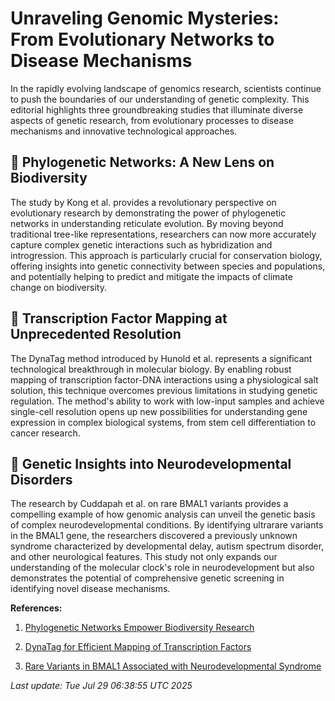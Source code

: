 # Unraveling Genomic Mysteries: From Evolutionary Networks to Disease Mechanisms

In the rapidly evolving landscape of genomics research, scientists continue to push the boundaries of our understanding of genetic complexity. This editorial highlights three groundbreaking studies that illuminate diverse aspects of genetic research, from evolutionary processes to disease mechanisms and innovative technological approaches.

## 🧬 Phylogenetic Networks: A New Lens on Biodiversity

The study by Kong et al. provides a revolutionary perspective on evolutionary research by demonstrating the power of phylogenetic networks in understanding reticulate evolution. By moving beyond traditional tree-like representations, researchers can now more accurately capture complex genetic interactions such as hybridization and introgression. This approach is particularly crucial for conservation biology, offering insights into genetic connectivity between species and populations, and potentially helping to predict and mitigate the impacts of climate change on biodiversity.

## 🔬 Transcription Factor Mapping at Unprecedented Resolution

The DynaTag method introduced by Hunold et al. represents a significant technological breakthrough in molecular biology. By enabling robust mapping of transcription factor-DNA interactions using a physiological salt solution, this technique overcomes previous limitations in studying genetic regulation. The method's ability to work with low-input samples and achieve single-cell resolution opens up new possibilities for understanding gene expression in complex biological systems, from stem cell differentiation to cancer research.

## 🧫 Genetic Insights into Neurodevelopmental Disorders

The research by Cuddapah et al. on rare BMAL1 variants provides a compelling example of how genomic analysis can unveil the genetic basis of complex neurodevelopmental conditions. By identifying ultrarare variants in the BMAL1 gene, the researchers discovered a previously unknown syndrome characterized by developmental delay, autism spectrum disorder, and other neurological features. This study not only expands our understanding of the molecular clock's role in neurodevelopment but also demonstrates the potential of comprehensive genetic screening in identifying novel disease mechanisms.

**References:**

1. [Phylogenetic Networks Empower Biodiversity Research](https://pubmed.ncbi.nlm.nih.gov/40720655)

2. [DynaTag for Efficient Mapping of Transcription Factors](https://pubmed.ncbi.nlm.nih.gov/40721574)

3. [Rare Variants in BMAL1 Associated with Neurodevelopmental Syndrome](https://pubmed.ncbi.nlm.nih.gov/40720646)

*Last update: Tue Jul 29 06:38:55 UTC 2025*
